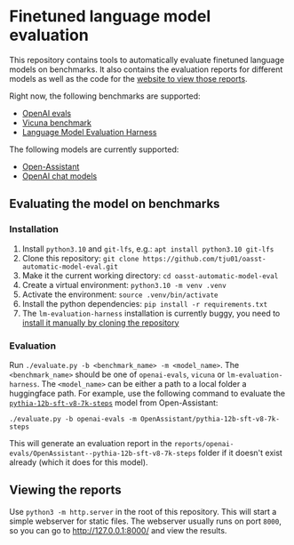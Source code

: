 # Finetuned language model evaluation

This repository contains tools to automatically evaluate finetuned language models on benchmarks.
It also contains the evaluation reports for different models as well as the code for the [website to view those reports](https://tju01.github.io/oasst-automatic-model-eval/).

Right now, the following benchmarks are supported:
- [OpenAI evals](https://github.com/openai/evals)
- [Vicuna benchmark](https://lmsys.org/blog/2023-03-30-vicuna)
- [Language Model Evaluation Harness](https://github.com/EleutherAI/lm-evaluation-harness)

The following models are currently supported:
- [Open-Assistant](https://open-assistant.io)
- [OpenAI chat models](https://platform.openai.com/docs/models)

## Evaluating the model on benchmarks

### Installation

1. Install `python3.10` and `git-lfs`, e.g.: `apt install python3.10 git-lfs`
2. Clone this repository: `git clone https://github.com/tju01/oasst-automatic-model-eval.git`
3. Make it the current working directory: `cd oasst-automatic-model-eval`
4. Create a virtual environment: `python3.10 -m venv .venv`
5. Activate the environment: `source .venv/bin/activate`
6. Install the python dependencies: `pip install -r requirements.txt`
7. The `lm-evaluation-harness` installation is currently buggy, you need to [install it manually by cloning the repository](https://github.com/EleutherAI/lm-evaluation-harness#install)

### Evaluation

Run `./evaluate.py -b <benchmark_name> -m <model_name>`.
The `<benchmark_name>` should be one of `openai-evals`, `vicuna` or `lm-evaluation-harness`.
The `<model_name>` can be either a path to a local folder a huggingface path.
For example, use the following command to evaluate the [`pythia-12b-sft-v8-7k-steps`](https://huggingface.co/OpenAssistant/pythia-12b-sft-v8-7k-steps) model from Open-Assistant:
```
./evaluate.py -b openai-evals -m OpenAssistant/pythia-12b-sft-v8-7k-steps
```
This will generate an evaluation report in the `reports/openai-evals/OpenAssistant--pythia-12b-sft-v8-7k-steps` folder if it doesn't exist already (which it does for this model).

## Viewing the reports

Use `python3 -m http.server` in the root of this repository.
This will start a simple webserver for static files.
The webserver usually runs on port `8000`, so you can go to http://127.0.0.1:8000/ and view the results.
